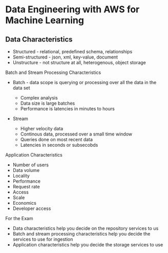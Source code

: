 # Data Engineering with AWS for Machine Learning

## Data Characteristics

* Structured - relational, predefined schema, relationships
* Semi-structured - json, xml, key-value, document
* Unstructure - not structure at all, heterogenous, object storage

Batch and Stream Processing Characteristics

* Batch - data scope is querying or processing over all the data in the data set
    * Complex analysis
    * Data size is large batches
    * Performance is latencies in minutes to hours

* Stream
    * Higher velocity data
    * Continous data, processed over a small time window
    * Queries done on most recent data
    * Latencies in seconds or subsecobds

Application Characteristics

* Number of users
* Data volume
* Locality
* Performance
* Request rate
* Access
* Scale
* Economics
* Developer access

For the Exam

* Data characteristics help you decide on the repository services to us
* Batch and stream processing characteristics help you decide the services to use for ingestion
* Application characteristics help you decide the storage services to use

